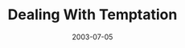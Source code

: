 ---
layout: message
category: message
series: "Letter From a Revolutionary"
title: "Dealing With Temptation"
date: 2003-07-05
message_id: 216
---